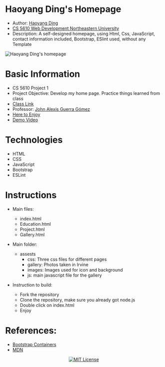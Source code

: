 # Haoyang Ding's Homepage
* Author: <a href="https://github.com/KKDJOSEPH">Haoyang Ding</a> 
* <a href="https://johnguerra.co/classes/webDevelopment_spring_2021/">CS 5610 Web Development Northeastern University</a> 
* Description: A self-designed homepage, using Html, Css, JavaScript, contact information included, Bootstrap, ESlint used, without any Template
<img src="ScreenShot.png" alt="Haoyang Ding's homepage"> 

# Basic Information
- CS 5610 Project 1
- Project Objective: Develop my home page. Practice things learned from class
- <a href="https://johnguerra.co/classes/webDevelopment_spring_2021/"> Class Link </a>
- Professor: <a href="https://johnguerra.co/"> John Alexis Guerra Gómez </a>
- <a href="https://kkdjoseph.github.io/Home_Page.github.io/index.html"> Here to Enjoy </a>
- <a href="https://www.youtube.com/watch?v=TEDns9n2nkA&feature=youtu.be"> Demo Video </a>

# Technologies
- HTML
- CSS
- JavaScript
- Bootstrap
- ESLint

# Instructions
- Main files:
  * index.html
  * Education.html
  * Project.html
  * Gallery.html
  
- Main folder:
  * assests
    - css: Three css files for different pages
    - gallery: Photos taken in Irvine
    - images: Images used for icon and background
    - js: main javascript file for the gallery

- Instruction to build:
  * Fork the repository
  * Clone the repository, make sure you already got node.js
  * Double click on index.html
  * Enjoy
  
# References:
  * <a href=https://getbootstrap.com/docs/4.0/layout/overview/>Bootstrap Containers</a> 
  * <a href=https://developer.mozilla.org/en-US/docs/Learn/Getting_started_with_the_web/>MDN</a> 
<p align="center">
    <a href="https://github.com/1042970366/">
        <img src="https://img.shields.io/badge/license-MIT-green" alt="MIT License" />
    </a>
</p>
